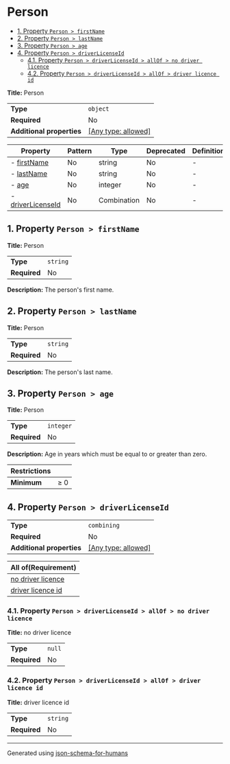 # Person

- [1. Property `Person > firstName`](#firstName-4e616d65)
- [2. Property `Person > lastName`](#lastName-4e616d65)
- [3. Property `Person > age`](#age-616765)
- [4. Property `Person > driverLicenseId`](#driverLicenseId-73654964)
  - [4.1. Property `Person > driverLicenseId > allOf > no driver licence`](#driverLicenseId_allOf_i0-665f6930)
  - [4.2. Property `Person > driverLicenseId > allOf > driver licence id`](#driverLicenseId_allOf_i1-665f6931)

**Title:** Person

|                           |                                                                           |
| ------------------------- | ------------------------------------------------------------------------- |
| **Type**                  | `object`                                                                  |
| **Required**              | No                                                                        |
| **Additional properties** | [[Any type: allowed]](# "Additional Properties of any type are allowed.") |

| Property                                        | Pattern | Type        | Deprecated | Definition | Title/Description |
| ----------------------------------------------- | ------- | ----------- | ---------- | ---------- | ----------------- |
| - [firstName](#firstName-4e616d65 )             | No      | string      | No         | -          | Person            |
| - [lastName](#lastName-4e616d65 )               | No      | string      | No         | -          | Person            |
| - [age](#age-616765 )                           | No      | integer     | No         | -          | Person            |
| - [driverLicenseId](#driverLicenseId-73654964 ) | No      | Combination | No         | -          | -                 |

## <a name="firstName-4e616d65"></a>1. Property `Person > firstName`

**Title:** Person

|              |          |
| ------------ | -------- |
| **Type**     | `string` |
| **Required** | No       |

**Description:** The person's first name.

## <a name="lastName-4e616d65"></a>2. Property `Person > lastName`

**Title:** Person

|              |          |
| ------------ | -------- |
| **Type**     | `string` |
| **Required** | No       |

**Description:** The person's last name.

## <a name="age-616765"></a>3. Property `Person > age`

**Title:** Person

|              |           |
| ------------ | --------- |
| **Type**     | `integer` |
| **Required** | No        |

**Description:** Age in years which must be equal to or greater than zero.

| Restrictions |        |
| ------------ | ------ |
| **Minimum**  | &ge; 0 |

## <a name="driverLicenseId-73654964"></a>4. Property `Person > driverLicenseId`

|                           |                                                                           |
| ------------------------- | ------------------------------------------------------------------------- |
| **Type**                  | `combining`                                                               |
| **Required**              | No                                                                        |
| **Additional properties** | [[Any type: allowed]](# "Additional Properties of any type are allowed.") |

| All of(Requirement)                                     |
| ------------------------------------------------------- |
| [no driver licence](#driverLicenseId_allOf_i0-665f6930) |
| [driver licence id](#driverLicenseId_allOf_i1-665f6931) |

### <a name="driverLicenseId_allOf_i0-665f6930"></a>4.1. Property `Person > driverLicenseId > allOf > no driver licence`

**Title:** no driver licence

|              |        |
| ------------ | ------ |
| **Type**     | `null` |
| **Required** | No     |

### <a name="driverLicenseId_allOf_i1-665f6931"></a>4.2. Property `Person > driverLicenseId > allOf > driver licence id`

**Title:** driver licence id

|              |          |
| ------------ | -------- |
| **Type**     | `string` |
| **Required** | No       |

----------------------------------------------------------------------------------------------------------------------------
Generated using [json-schema-for-humans](https://github.com/coveooss/json-schema-for-humans)
